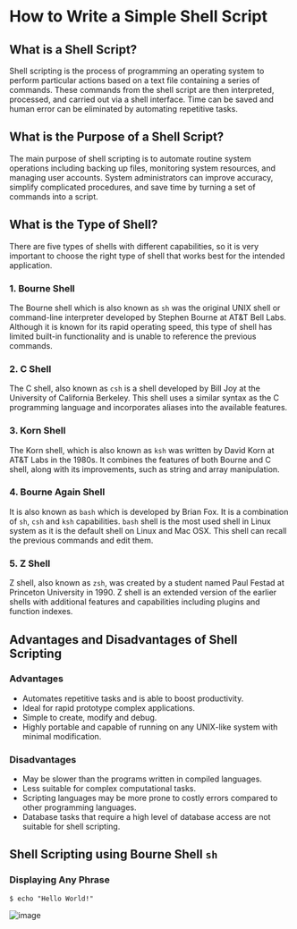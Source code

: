 # **How to Write a Simple Shell Script**
## What is a Shell Script?
Shell scripting is the process of programming an operating system to perform particular actions based on a text file
containing a series of commands. These commands from the shell script are then interpreted, processed, and carried out via a
shell interface. Time can be saved and human error can be eliminated by automating repetitive tasks.
## What is the Purpose of a Shell Script?
The main purpose of shell scripting is to automate routine system operations including backing up files, monitoring system
resources, and managing user accounts. System administrators can improve accuracy, simplify complicated procedures, and save
time by turning a set of commands into a script.
## What is the Type of Shell?
There are five types of shells with different capabilities, so it is very important to choose the right type of shell that
works best for the intended application.
### 1. **Bourne Shell**
   The Bourne shell which is also known as `sh` was the original UNIX shell or command-line interpreter developed by Stephen
   Bourne at AT&T Bell Labs. Although it is known for its rapid operating speed, this type of shell has limited built-in
   functionality and is unable to reference the previous commands.

### 2. **C Shell**
   The C shell, also known as `csh` is a shell developed by Bill Joy at the University of California Berkeley. This shell
   uses a similar syntax as the C programming language and incorporates aliases into the available features.
### 3. **Korn Shell**
   The Korn shell, which is also known as `ksh` was written by David Korn at AT&T Labs in the 1980s. It combines the
   features of both Bourne and C shell, along with its improvements, such as string and array manipulation.
### 4. **Bourne Again Shell**
   It is also known as `bash` which is developed by Brian Fox. It is a combination of `sh`, `csh` and `ksh` capabilities.
   `bash` shell is the most used shell in Linux system as it is the default shell on Linux and Mac OSX. This shell can
   recall the previous commands and edit them.
### 5. **Z Shell**
   Z shell, also known as `zsh`, was created by a student named Paul Festad at Princeton University in 1990. Z shell is an
   extended version of the earlier shells with additional features and capabilities including plugins and function indexes.

## Advantages and Disadvantages of Shell Scripting
### Advantages
* Automates repetitive tasks and is able to boost productivity.
* Ideal for rapid prototype complex applications.
* Simple to create, modify and debug.
* Highly portable and capable of running on any UNIX-like system with minimal modification.

### Disadvantages
* May be slower than the programs written in compiled languages.
* Less suitable for complex computational tasks.
* Scripting languages may be more prone to costly errors compared to other programming languages.
* Database tasks that require a high level of database access are not suitable for shell scripting.

## **Shell Scripting using Bourne Shell `sh`**
### Displaying Any Phrase
```
$ echo "Hello World!"
```
![image](https://github.com/addff/2403-ITT440/assets/166004185/74d1e4e9-bf6e-492e-9047-a9d54242cc75)

